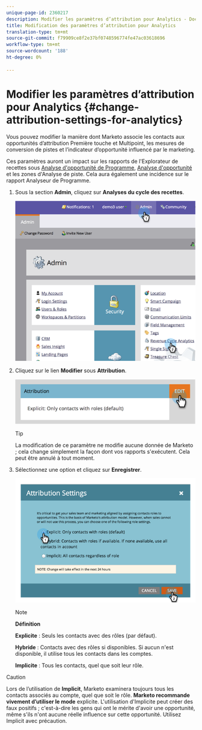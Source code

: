 ```yaml
---
unique-page-id: 2360217
description: Modifier les paramètres d’attribution pour Analytics - Documents marketing - Documentation du produit
title: Modification des paramètres d’attribution pour Analytics
translation-type: tm+mt
source-git-commit: f79909ce8f2e37bf0748596774fe47ac03618696
workflow-type: tm+mt
source-wordcount: '188'
ht-degree: 0%

---
```



# Modifier les paramètres d’attribution pour Analytics {#change-attribution-settings-for-analytics}

Vous pouvez modifier la manière dont Marketo associe les contacts aux opportunités d’attribution Première touche et Multipoint, les mesures de conversion de pistes et l’indicateur d’opportunité influencé par le marketing.

Ces paramètres auront un impact sur les rapports de l&#39;Explorateur de recettes sous [Analyse d&#39;opportunité de Programme](/help/marketo/product-docs/reporting/revenue-cycle-analytics/program-analytics/understanding-the-program-opportunity-analysis-area.md), [Analyse d&#39;opportunité](/help/marketo/product-docs/reporting/revenue-cycle-analytics/revenue-explorer/understanding-opportunity-analysis-in-revenue-explorer.md) et les zones d&#39;Analyse de piste. Cela aura également une incidence sur le rapport Analyseur de Programme.

1. Sous la section **Admin**, cliquez sur **Analyses du cycle des recettes**.

   ![](assets/image2014-9-24-11-3a55-3a19.png)

1. Cliquez sur le lien **Modifier** sous **Attribution**.

   ![](assets/image2014-9-24-11-3a56-3a33.png)

   >[!TIP]
   >
   >La modification de ce paramètre ne modifie aucune donnée de Marketo ; cela change simplement la façon dont vos rapports s&#39;exécutent. Cela peut être annulé à tout moment.

1. Sélectionnez une option et cliquez sur **Enregistrer**.

   ![](assets/image2014-9-24-11-3a57-3a39.png)

   >[!NOTE]
   >
   >**Définition**
   >
   >**Explicite** : Seuls les contacts avec des rôles (par défaut).
   >
   >**Hybride** : Contacts avec des rôles si disponibles. Si aucun n&#39;est disponible, il utilise tous les contacts dans les comptes.
   >
   >**Implicite** : Tous les contacts, quel que soit leur rôle.

>[!CAUTION]
>
>Lors de l’utilisation de **Implicit**, Marketo examinera toujours tous les contacts associés au compte, quel que soit le rôle. **Marketo recommande vivement d’utiliser le mode** explicite. L&#39;utilisation d&#39;Implicite peut créer des faux positifs ; c&#39;est-à-dire les gens qui ont le mérite d&#39;avoir une opportunité, même s&#39;ils n&#39;ont aucune réelle influence sur cette opportunité. Utilisez Implicit avec précaution.

